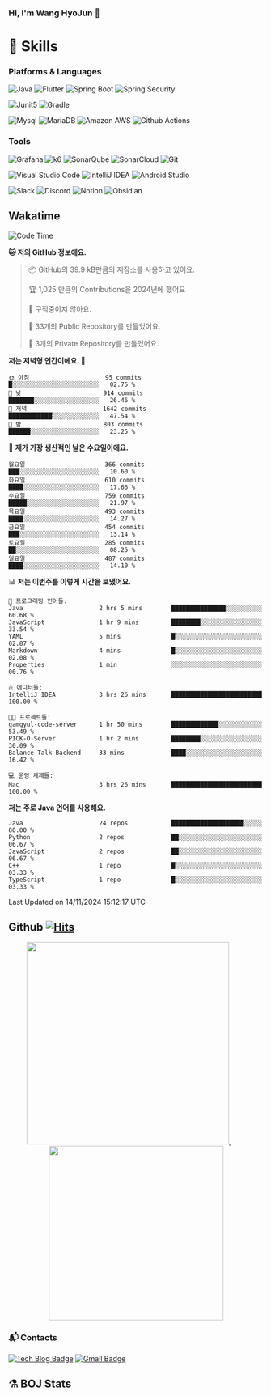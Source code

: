 ### Hi, I'm Wang HyoJun 👋

# 💪 Skills
### Platforms & Languages
![Java](https://img.shields.io/badge/Java-007396.svg?&style=for-the-badge&logo=Java&logoColor=white)
![Flutter](https://img.shields.io/badge/Flutter-02569B.svg?&style=for-the-badge&logo=flutter&logoColor=white)
![Spring Boot](https://img.shields.io/badge/springboot-6DB33F?style=for-the-badge&logo=springboot&logoColor=white)
![Spring Security](https://img.shields.io/badge/spring_security-6DB33F?style=for-the-badge&logo=springsecurity&logoColor=white)


![Junit5](https://img.shields.io/badge/Junit5-25A162?style=for-the-badge&logo=junit5&logoColor=white)
![Gradle](https://img.shields.io/badge/gradle-02303A?style=for-the-badge&logo=gradle&logoColor=white)

![Mysql](https://img.shields.io/badge/mysql-4479A1?style=for-the-badge&logo=mysql&logoColor=white)
![MariaDB](https://img.shields.io/badge/mariaDB-003545?style=for-the-badge&logo=mariaDB&logoColor=white)
![Amazon AWS](https://img.shields.io/badge/AWS-232F3E?style=for-the-badge&logo=amazonwebservices&logoColor=white)
![Github Actions](https://img.shields.io/badge/github_actions-2088FF?style=for-the-badge&logo=githubactions&logoColor=white)

### Tools
![Grafana](https://img.shields.io/badge/Grafana-F46800?style=for-the-badge&logo=grafana&logoColor=white)
![k6](https://img.shields.io/badge/k6-7D64FF?style=for-the-badge&logo=k6&logoColor=white)
![SonarQube](https://img.shields.io/badge/SonarQube-4E9BCD?style=for-the-badge&logo=sonarqube&logoColor=white)
![SonarCloud](https://img.shields.io/badge/SonarCloud-F3702A?style=for-the-badge&logo=sonarcloud&logoColor=white)
![Git](https://img.shields.io/badge/Git-F05032.svg?&style=for-the-badge&logo=Git&logoColor=white)

![Visual Studio Code](https://img.shields.io/badge/Visual%20Studio%20Code-007ACC.svg?&style=for-the-badge&logo=Visual%20Studio%20Code&logoColor=white)
![IntelliJ IDEA](https://img.shields.io/badge/IntelliJ%20IDEA-000000.svg?&style=for-the-badge&logo=IntelliJ%20IDEA&logoColor=white)
![Android Studio](https://img.shields.io/badge/Android_Studio-3DDC84?&style=for-the-badge&logo=androidstudio&logoColor=white)

![Slack](https://img.shields.io/badge/Slack-4A154B?style=for-the-badge&logo=slack&logoColor=white)
![Discord](https://img.shields.io/badge/Discord-5865F2?style=for-the-badge&logo=discord&logoColor=white)
![Notion](https://img.shields.io/badge/Notion-000000.svg?&style=for-the-badge&logo=Notion&logoColor=white)
![Obsidian](https://img.shields.io/badge/Obsidian-7C3AED.svg?&style=for-the-badge&logo=Obsidian&logoColor=white)
</br>

## Wakatime
<!--START_SECTION:waka-->
![Code Time](http://img.shields.io/badge/Code%20Time-294%20hrs%2051%20mins-blue)

**🐱 저의 GitHub 정보에요.** 

> 📦 GitHub의 39.9 kB만큼의 저장소를 사용하고 있어요. 
 > 
> 🏆 1,025 만큼의 Contributions을 2024년에 했어요
 > 
> 🚫 구직중이지 않아요.
 > 
> 📜 33개의 Public Repository를 만들었어요. 
 > 
> 🔑 3개의 Private Repository를 만들었어요. 
 > 
**저는 저녁형 인간이에요. 🦉** 

```text
🌞 아침                     95 commits          █░░░░░░░░░░░░░░░░░░░░░░░░   02.75 % 
🌆 낮　                     914 commits         ███████░░░░░░░░░░░░░░░░░░   26.46 % 
🌃 저녁                     1642 commits        ████████████░░░░░░░░░░░░░   47.54 % 
🌙 밤　                     803 commits         ██████░░░░░░░░░░░░░░░░░░░   23.25 % 
```
📅 **제가 가장 생산적인 날은 수요일이에요.** 

```text
월요일                      366 commits         ███░░░░░░░░░░░░░░░░░░░░░░   10.60 % 
화요일                      610 commits         ████░░░░░░░░░░░░░░░░░░░░░   17.66 % 
수요일                      759 commits         █████░░░░░░░░░░░░░░░░░░░░   21.97 % 
목요일                      493 commits         ████░░░░░░░░░░░░░░░░░░░░░   14.27 % 
금요일                      454 commits         ███░░░░░░░░░░░░░░░░░░░░░░   13.14 % 
토요일                      285 commits         ██░░░░░░░░░░░░░░░░░░░░░░░   08.25 % 
일요일                      487 commits         ████░░░░░░░░░░░░░░░░░░░░░   14.10 % 
```


📊 **저는 이번주를 이렇게 시간을 보냈어요.** 

```text
💬 프로그래밍 언어들: 
Java                     2 hrs 5 mins        ███████████████░░░░░░░░░░   60.68 % 
JavaScript               1 hr 9 mins         ████████░░░░░░░░░░░░░░░░░   33.54 % 
YAML                     5 mins              █░░░░░░░░░░░░░░░░░░░░░░░░   02.87 % 
Markdown                 4 mins              █░░░░░░░░░░░░░░░░░░░░░░░░   02.08 % 
Properties               1 min               ░░░░░░░░░░░░░░░░░░░░░░░░░   00.76 % 

🔥 에디터들: 
IntelliJ IDEA            3 hrs 26 mins       █████████████████████████   100.00 % 

🐱‍💻 프로젝트들: 
gamgyul-code-server      1 hr 50 mins        █████████████░░░░░░░░░░░░   53.49 % 
PICK-O-Server            1 hr 2 mins         ████████░░░░░░░░░░░░░░░░░   30.09 % 
Balance-Talk-Backend     33 mins             ████░░░░░░░░░░░░░░░░░░░░░   16.42 % 

💻 운영 체제들: 
Mac                      3 hrs 26 mins       █████████████████████████   100.00 % 
```

**저는 주로 Java 언어를 사용해요.** 

```text
Java                     24 repos            ████████████████████░░░░░   80.00 % 
Python                   2 repos             ██░░░░░░░░░░░░░░░░░░░░░░░   06.67 % 
JavaScript               2 repos             ██░░░░░░░░░░░░░░░░░░░░░░░   06.67 % 
C++                      1 repo              █░░░░░░░░░░░░░░░░░░░░░░░░   03.33 % 
TypeScript               1 repo              █░░░░░░░░░░░░░░░░░░░░░░░░   03.33 % 
```




 Last Updated on 14/11/2024 15:12:17 UTC
<!--END_SECTION:waka-->

## Github [![Hits](https://hits.seeyoufarm.com/api/count/incr/badge.svg?url=https%3A%2F%2Fgithub.com%2Fgywns0417%2Fhit-counter&count_bg=%239AEB68&title_bg=%23B1D1F7&icon=&icon_color=%23E7E7E7&title=hits&edge_flat=false)](https://hits.seeyoufarm.com)

<p align="center">
  <a href="https://github.com/gywns0417">
    <img src="https://github-readme-stats.vercel.app/api?username=gywns0417&show_icons=true&theme=catppuccin_latte" width="400" style="max-width:100%;" />
  </a>
  &nbsp;
  &nbsp;
  &nbsp;
  &nbsp;
  <a href="https://github.com/gywns0417">
    <img src="https://github-readme-stats.vercel.app/api/top-langs/?username=gywns0417&layout=compact&show_icons=true&show_owner=true&theme=nord" width="345" style="max-width:100%;"/>
  </a>
</p>


### :mailbox_with_mail: Contacts
[![Tech Blog Badge](http://img.shields.io/badge/-Tech%20blog-black?style=flat-square&logo=github&link=https://king-dev.tistory.com/)](https://king.tistory.com/)
[![Gmail Badge](https://img.shields.io/badge/Gmail-d14836?style=flat-square&logo=Gmail&logoColor=white&link=mailto:gywns0417@gmail.com)](mailto:gywns0417@gmail.com)

## ⚗️ BOJ Stats

<!--[![Solved.ac Profile](http://mazassumnida.wtf/api/v2/generate_badge?boj=gywns0417)](https://solved.ac/gywns0417/)

